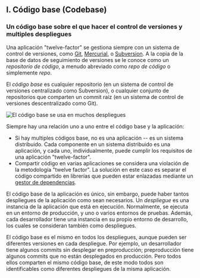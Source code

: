 ## I. Código base (Codebase)

### Un código base sobre el que hacer el control de versiones y multiples despliegues

Una aplicación "twelve-factor" se gestiona siempre con un sistema de control de versiones, como [Git](http://git-scm.com/), [Mercurial](https://www.mercurial-scm.org/), o [Subversion](http://subversion.apache.org/). A la copia de la base de datos de seguimiento de versiones se le conoce como un *repositorio de código*, a menudo abreviado como *repo de código* o simplemente *repo*.

El *código base* es cualquier repositorio (en un sistema de control de versiones centralizado como Subversion), o cualquier conjunto de repositorios que comparten un commit raíz (en un sistema de control de versiones descentralizado como Git).

![El código base se usa en muchos despliegues](/images/codebase-deploys.png)

Siempre hay una relación uno a uno entre el código base y la aplicación:

* Si hay multiples códigos base, no es una aplicación -- es un sistema distribuido. Cada componente en un sistema distribuido es una aplicación, y cada uno, individualmente, puede cumplir los requisitos de una aplicación "twelve-factor".
* Compartir código en varias aplicaciones se considera una violación de la metodología "twelve factor". La solución en este caso es separar el código compartido en librerías que pueden estar enlazadas mediante un [gestor de dependencias](./dependencies).

El código base de la aplicación es único, sin embargo, puede haber tantos despliegues de la aplicación como sean necesarios. Un *despliegue* es una instancia de la aplicación que está en ejecución. Normalmente, se ejecuta en un entorno de producción, y uno o varios entornos de pruebas. Además, cada desarrollador tiene una instancia en su propio entorno de desarrollo, los cuales se consideran también como despliegues.

El código base es el mismo en todos los despliegues, aunque pueden ser diferentes versiones en cada despliegue. Por ejemplo, un desarrollador tiene algunos commits sin desplegar en preproducción; preproducción tiene algunos commits que no están desplegados en producción. Pero todos ellos comparten el mismo código base, de este modo todos son identificables como diferentes despliegues de la misma aplicación.
